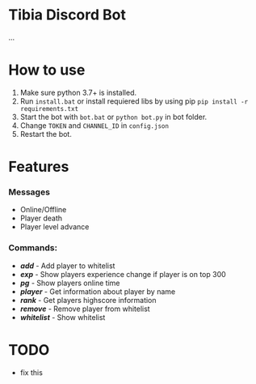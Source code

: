 # Tibia Discord Bot
...

# How to use
1. Make sure python 3.7+ is installed.
2. Run ```install.bat``` or install requiered libs by using pip ```pip install -r requirements.txt```
3. Start the bot with ```bot.bat``` or ```python bot.py``` in bot folder.
4. Change ```TOKEN``` and ```CHANNEL_ID``` in ```config.json```
5. Restart the bot.

# Features
### Messages
* Online/Offline
* Player death
* Player level advance

### Commands:
* ***add*** - Add player to whitelist
* ***exp*** - Show players experience change if player is on top 300
* ***pg*** - Show players online time
* ***player*** - Get information about player by name
* ***rank*** - Get players highscore information
* ***remove*** - Remove player from whitelist
* ***whitelist*** - Show whitelist

# TODO
* fix this
